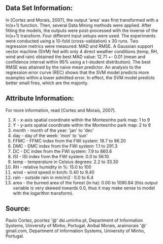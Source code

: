 ## Data Set Information:

In [Cortez and Morais, 2007], the output 'area' was first transformed with a ln(x+1) function.
Then, several Data Mining methods were applied. After fitting the models, the outputs were
post-processed with the inverse of the ln(x+1) transform. Four different input setups were
used. The experiments were conducted using a 10-fold (cross-validation) x 30 runs. Two
regression metrics were measured: MAD and RMSE. A Gaussian support vector machine (SVM) fed
with only 4 direct weather conditions (temp, RH, wind and rain) obtained the best MAD value:
12.71 +- 0.01 (mean and confidence interval within 95% using a t-student distribution). The
best RMSE was attained by the naive mean predictor. An analysis to the regression error curve
(REC) shows that the SVM model predicts more examples within a lower admitted error. In effect,
the SVM model predicts better small fires, which are the majority.

## Attribute Information:

For more information, read [Cortez and Morais, 2007].
1. X - x-axis spatial coordinate within the Montesinho park map: 1 to 9
2. Y - y-axis spatial coordinate within the Montesinho park map: 2 to 9
3. month - month of the year: 'jan' to 'dec'
4. day - day of the week: 'mon' to 'sun'
5. FFMC - FFMC index from the FWI system: 18.7 to 96.20
6. DMC - DMC index from the FWI system: 1.1 to 291.3
7. DC - DC index from the FWI system: 7.9 to 860.6
8. ISI - ISI index from the FWI system: 0.0 to 56.10
9. temp - temperature in Celsius degrees: 2.2 to 33.30
10. RH - relative humidity in %: 15.0 to 100
11. wind - wind speed in km/h: 0.40 to 9.40
12. rain - outside rain in mm/m2 : 0.0 to 6.4
13. area - the burned area of the forest (in ha): 0.00 to 1090.84
(this output variable is very skewed towards 0.0, thus it may make
sense to model with the logarithm transform).

## Source:

Paulo Cortez, pcortez '@' dsi.uminho.pt, Department of Information Systems, University of Minho, Portugal.
Aníbal Morais, araimorais '@' gmail.com, Department of Information Systems, University of Minho, Portugal.

